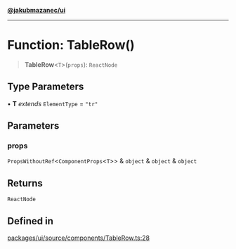 [**@jakubmazanec/ui**](../README.md)

---

# Function: TableRow()

> **TableRow**\<`T`\>(`props`): `ReactNode`

## Type Parameters

• **T** _extends_ `ElementType` = `"tr"`

## Parameters

### props

`PropsWithoutRef`\<`ComponentProps`\<`T`\>\> & `object` & `object` & `object`

## Returns

`ReactNode`

## Defined in

[packages/ui/source/components/TableRow.ts:28](https://github.com/jakubmazanec/tools/blob/0633c96618f3c6692ade528aee0f27ac091468a5/packages/ui/source/components/TableRow.ts#L28)
